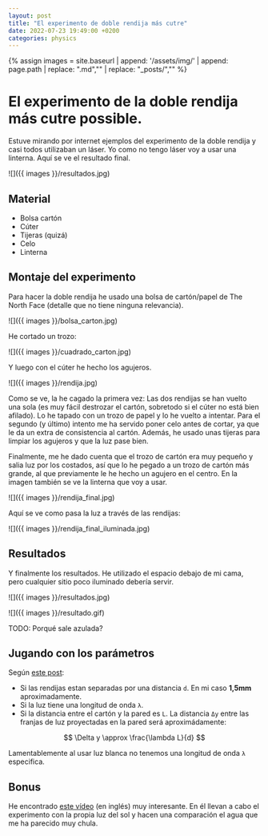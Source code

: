 ```yaml
---
layout: post
title: "El experimento de doble rendija más cutre"
date: 2022-07-23 19:49:00 +0200
categories: physics
---
```


{% assign images = site.baseurl | append: '/assets/img/' | append: page.path | replace: ".md","" | replace: "_posts/","" %}

# El experimento de la doble rendija más cutre possible.

Estuve mirando por internet ejemplos del experimento de la doble rendija y casi todos utilizaban un láser. Yo como no tengo láser voy a usar una linterna. Aquí se ve el resultado final.

![]({{ images }}/resultados.jpg)

## Material

- Bolsa cartón
- Cúter
- Tijeras (quizá)
- Celo
- Linterna

## Montaje del experimento

Para hacer la doble rendija he usado una bolsa de cartón/papel de The North Face (detalle que no tiene ninguna relevancia).

![]({{ images }}/bolsa_carton.jpg)

He cortado un trozo:

![]({{ images }}/cuadrado_carton.jpg)

Y luego con el cúter he hecho los agujeros.

![]({{ images }}/rendija.jpg)

Como se ve, la he cagado la primera vez: Las dos rendijas se han vuelto una sola (es muy fácil destrozar el cartón, sobretodo si el cúter no está bien afilado). Lo he tapado con un trozo de papel y lo he vuelto a intentar. Para el segundo (y último) intento me ha servido poner celo antes de cortar, ya que le da un extra de consistencia al cartón. Además, he usado unas tijeras para limpiar los agujeros y que la luz pase bien.

Finalmente, me he dado cuenta que el trozo de cartón era muy pequeño y salia luz por los costados, así que lo he pegado a un trozo de cartón más grande, al que previamente le he hecho un agujero en el centro. En la imagen también se ve la linterna que voy a usar.

![]({{ images }}/rendija_final.jpg)

Aquí se ve como pasa la luz a través de las rendijas:

![]({{ images }}/rendija_final_iluminada.jpg)

## Resultados

Y finalmente los resultados. He utilizado el espacio debajo de mi cama, pero cualquier sitio poco iluminado debería servir.

![]({{ images }}/resultados.jpg)

![]({{ images }}/resultado.gif)

TODO: Porqué sale azulada?

## Jugando con los parámetros
Según [este post](https://physics.stackexchange.com/questions/54052/is-it-possible-to-reproduce-double-slit-experiment-by-myself-at-home):
* Si las rendijas estan separadas por una distancia `d`. En mi caso **1,5mm** aproximadamente.
* Si la luz tiene una longitud de onda `λ`.
* Si la distancia entre el cartón y la pared es `L`.
La distancia `Δy` entre las franjas de luz proyectadas en la pared será aproximádamente:

$$ \Delta y \approx \frac{\lambda L}{d} $$

Lamentablemente al usar luz blanca no tenemos una longitud de onda `λ` especifica.



## Bonus

He encontrado [este vídeo](https://www.youtube.com/watch?v=Iuv6hY6zsd0) (en inglés) muy interesante. En él llevan a cabo el experimento con la propia luz del sol y hacen una comparación el agua que me ha parecido muy chula.


